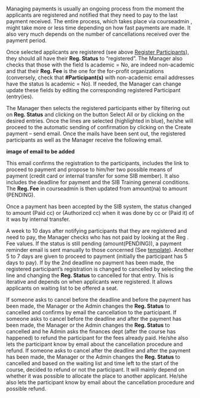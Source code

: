 Managing payments is usually an ongoing process from the moment the applicants are registered and notified that they need to pay to the last payment received. The entire process, which takes place via courseadmin , might take more or less time depending on how fast payments are made. It also very much depends on the number of cancellations received over the payment period. 

Once selected applicants are registered (see above [Register Participants](register_participants.md)), they should all have their **Reg. Status** to “registered”. The Manager also checks that those with the field Is academic = No, are indeed non-academic and that their **Reg. Fee** is the one for the for-profit organizations (conversely, check that **#Participant(s)** with non-academic email addresses have the status Is academic = No). If needed, the Manager can change update these fields by editing the corresponding registered Participant (entry(ies). 

The Manager then selects the registered participants either by filtering out on **Reg. Status** and clicking on the button Select All or by clicking on the desired entries. Once the lines are selected (highlighted in blue), he/she will proceed to the automatic sending of confirmation by clicking on the Create payment – send email. Once the mails have been sent out, the registered participants as well as the Manager receive the following email.   

**image of email to be added**

This email confirms the registration to the participants, includes the link to proceed to payment and propose to him/her two possible means of payment (credit card or internal transfer for some SIB member). It also includes the deadline for payment and the SIB Training general conditions.  The **Reg. Fee** in courseadmin is then updated from amount(na) to amount (PENDING). 

Once a payment has been accepted by the SIB system, the status changed to amount (Paid cc) or (Authorized cc) when it was done by cc or (Paid it) of it was by internal transfer. 

A week to 10 days after notifying participants that they are registered and need to pay, the Manager checks who has not paid by looking at the Reg . Fee values. If the status is still pending (amount(PENDING)), a payment reminder email is sent manually to those concerned (See [template](https://sibcloud-my.sharepoint.com/:w:/g/personal/patricia_palagi_sib_swiss/EdjDcM1ff2ZCpeF-Tpw41bQBOvXAQfeCAcYmfO9d8N0Ujw?e=LHbB5s)). Another 5 to 7 days are given to proceed to payment (initially the participant has 5 days to pay). If by the 2nd deadline no payment has been made, the registered participant’s registration is changed to cancelled by selecting the line and changing the **Reg. Status** to cancelled for that entry. This is iterative and depends on when applicants were registered. It allows applicants on waiting list to be offered a seat.  

If someone asks to cancel before the deadline and before the payment has been made, the Manager or the Admin changes the **Reg. Status** to cancelled and confirms by email the cancellation to the participant. 
If someone asks to cancel before the deadline and after the payment has been made, the Manager or the Admin changes the **Reg. Status** to cancelled and he Admin asks the finances dept (after the course has happened) to refund the participant for the fees already paid.  He/she also lets the participant know by email about the cancellation procedure and refund. 
If someone asks to cancel after the deadline and after the payment has been made, the Manager or the Admin changes the **Reg. Status** to cancelled and based on the waiting list and time left to the start of the course, decided to refund or not the participant. It will mainly depend on whether it was possible to allocate the place to another applicant. He/she also lets the participant know by email about the cancellation procedure and possible refund.
